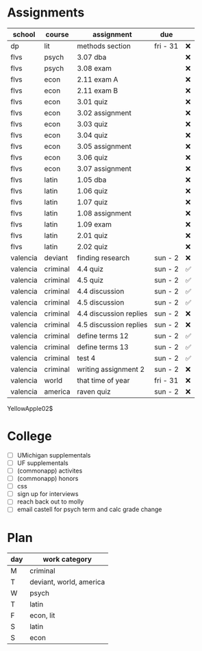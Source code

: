 # Assignments 
| school   | course   | assignment                      | due      |    |
|----------|----------|---------------------------------|----------|----|
| dp       | lit      | methods section                 | fri - 31 | ❌ |
| flvs     | psych    | 3.07 dba                        |          | ❌ |
| flvs     | psych    | 3.08 exam                       |          | ❌ |
| flvs     | econ     | 2.11 exam A                     |          | ❌ |
| flvs     | econ     | 2.11 exam B                     |          | ❌ |
| flvs     | econ     | 3.01 quiz                       |          | ❌ |
| flvs     | econ     | 3.02 assignment                 |          | ❌ |
| flvs     | econ     | 3.03 quiz                       |          | ❌ |
| flvs     | econ     | 3.04 quiz                       |          | ❌ |
| flvs     | econ     | 3.05 assignment                 |          | ❌ |
| flvs     | econ     | 3.06 quiz                       |          | ❌ |
| flvs     | econ     | 3.07 assignment                 |          | ❌ |
| flvs     | latin    | 1.05 dba                        |          | ❌ |
| flvs     | latin    | 1.06 quiz                       |          | ❌ |
| flvs     | latin    | 1.07 quiz                       |          | ❌ |
| flvs     | latin    | 1.08 assignment                 |          | ❌ |
| flvs     | latin    | 1.09 exam                       |          | ❌ |
| flvs     | latin    | 2.01 quiz                       |          | ❌ |
| flvs     | latin    | 2.02 quiz                       |          | ❌ |
| valencia | deviant  | finding research                | sun - 2  | ❌ |
| valencia | criminal | 4.4 quiz                        | sun - 2  | ✅ |
| valencia | criminal | 4.5 quiz                        | sun - 2  | ✅ |
| valencia | criminal | 4.4 discussion                  | sun - 2  | ✅ |
| valencia | criminal | 4.5 discussion                  | sun - 2  | ✅ |
| valencia | criminal | 4.4 discussion replies          | sun - 2  | ❌ |
| valencia | criminal | 4.5 discussion replies          | sun - 2  | ❌ |
| valencia | criminal | define terms 12                 | sun - 2  | ✅ |
| valencia | criminal | define terms 13                 | sun - 2  | ✅ |
| valencia | criminal | test 4                          | sun - 2  | ✅ |
| valencia | criminal | writing assignment 2            | sun - 2  | ❌ |
| valencia | world    | that time of year               | fri - 31 | ❌ |
| valencia | america  | raven quiz                      | sun - 2  | ❌ |

YellowApple02$

# College 
* [ ] UMichigan supplementals
* [ ] UF supplementals
* [ ] (commonapp) activites
* [ ] (commonapp) honors
* [ ] css
* [ ] sign up for interviews
* [ ] reach back out to molly
* [ ] email castell for psych term and calc grade change

# Plan 
| day | work category           |
|-----|-------------------------|
| M   | criminal                |
| T   | deviant, world, america |
| W   | psych                   |
| T   | latin                   |
| F   | econ, lit               |
| S   | latin                   |
| S   | econ                    |
